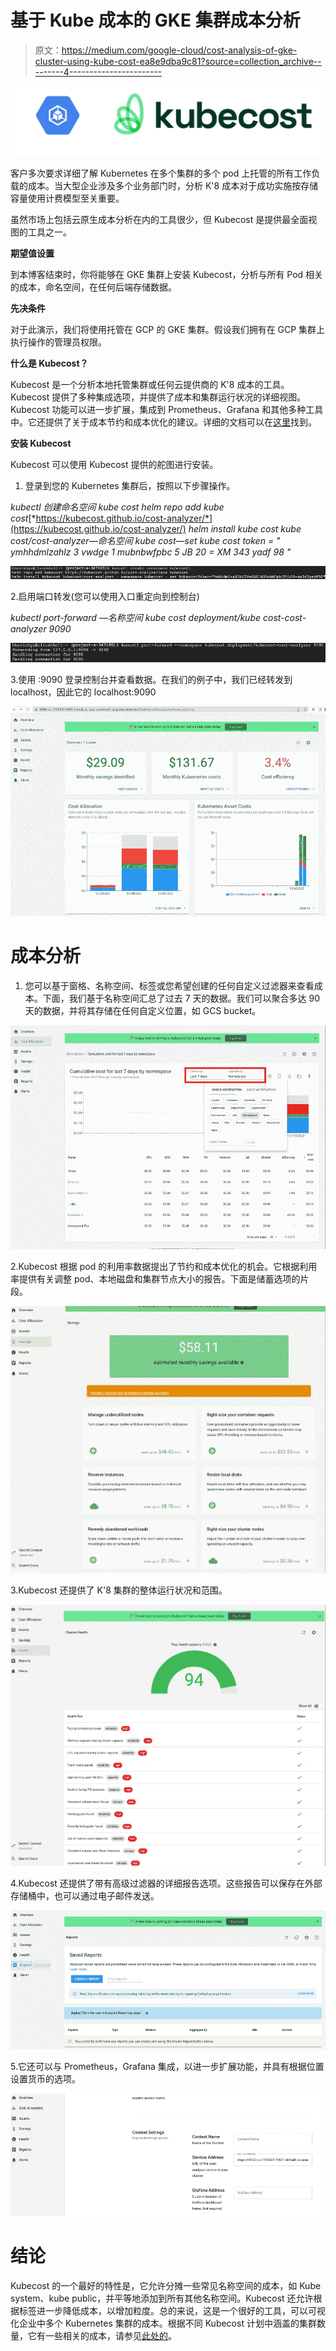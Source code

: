 # 基于 Kube 成本的 GKE 集群成本分析

> 原文：<https://medium.com/google-cloud/cost-analysis-of-gke-cluster-using-kube-cost-ea8e9dba9c81?source=collection_archive---------4----------------------->

![](img/c4fdccce18d71a71e48803daa9ee9d2f.png)

客户多次要求详细了解 Kubernetes 在多个集群的多个 pod 上托管的所有工作负载的成本。当大型企业涉及多个业务部门时，分析 K'8 成本对于成功实施按存储容量使用计费模型至关重要。

虽然市场上包括云原生成本分析在内的工具很少，但 Kubecost 是提供最全面视图的工具之一。

**期望值设置**

到本博客结束时，你将能够在 GKE 集群上安装 Kubecost，分析与所有 Pod 相关的成本，命名空间，在任何后端存储数据。

**先决条件**

对于此演示，我们将使用托管在 GCP 的 GKE 集群。假设我们拥有在 GCP 集群上执行操作的管理员权限。

**什么是 Kubecost？**

Kubecost 是一个分析本地托管集群或任何云提供商的 K'8 成本的工具。Kubecost 提供了多种集成选项，并提供了成本和集群运行状况的详细视图。Kubecost 功能可以进一步扩展，集成到 Prometheus、Grafana 和其他多种工具中。它还提供了关于成本节约和成本优化的建议。详细的文档可以在[这里](https://guide.kubecost.com/hc/en-us/articles/4407595947799-Getting-Started)找到。

**安装 Kubecost**

Kubecost 可以使用 Kubecost 提供的舵图进行安装。

1.  登录到您的 Kubernetes 集群后，按照以下步骤操作。

*kubectl 创建命名空间 kube cost
helm repo add kube cost*[*https://kubecost.github.io/cost-analyzer/*](https://kubecost.github.io/cost-analyzer/) *helm install kube cost kube cost/cost-analyzer—命名空间 kube cost—set kube cost token = " ymhhdmlzahlz 3 vwdge 1 mubnbwfpbc 5 JB 20 = XM 343 yadf 98 "*

![](img/e30abe5118f79b3410e79801bd4b960b.png)

2.启用端口转发(您可以使用入口重定向到控制台)

*kubectl port-forward —名称空间 kube cost deployment/kube cost-cost-analyzer 9090*

![](img/70200c8db79374249084c9fa2ef09f2c.png)

3.使用 <ipaddress>:9090 登录控制台并查看数据。在我们的例子中，我们已经转发到 localhost，因此它的 localhost:9090</ipaddress>

![](img/b46c872e7d41751f2938e36e41589130.png)

# 成本分析

1.  您可以基于窗格、名称空间、标签或您希望创建的任何自定义过滤器来查看成本。下面，我们基于名称空间汇总了过去 7 天的数据。我们可以聚合多达 90 天的数据，并将其存储在任何自定义位置，如 GCS bucket。

![](img/06898f54bc770ba1dbf9c1f9a20182e6.png)

2.Kubecost 根据 pod 的利用率数据提出了节约和成本优化的机会。它根据利用率提供有关调整 pod、本地磁盘和集群节点大小的报告。下面是储蓄选项的片段。

![](img/e369c0a5a0f3849e0c786b0d7d50a119.png)

3.Kubecost 还提供了 K'8 集群的整体运行状况和范围。

![](img/ec799833c00d1f5ed8aadb2657534818.png)

4.Kubecost 还提供了带有高级过滤器的详细报告选项。这些报告可以保存在外部存储桶中，也可以通过电子邮件发送。

![](img/04d7f2a9ed97fc9d3b56a67eda56cdca.png)

5.它还可以与 Prometheus，Grafana 集成，以进一步扩展功能，并具有根据位置设置货币的选项。

![](img/1cb2082d6f6fdb9a4e3e08493f5e1c0c.png)

# 结论

Kubecost 的一个最好的特性是，它允许分摊一些常见名称空间的成本，如 Kube system、kube public，并平等地添加到所有其他名称空间。Kubecost 还允许根据标签进一步降低成本，以增加粒度。总的来说，这是一个很好的工具，可以可视化企业中多个 Kubernetes 集群的成本。根据不同 Kubecost 计划中涵盖的集群数量，它有一些相关的成本，请参见[此处的](https://www.kubecost.com/pricing)。